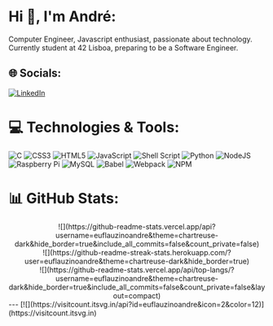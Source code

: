 # Hi 👋, I'm André:
Computer Engineer, Javascript enthusiast, passionate about technology. Currently student at 42 Lisboa, preparing to be a Software Engineer.


## 🌐 Socials:
[![LinkedIn](https://img.shields.io/badge/LinkedIn-%230077B5.svg?logo=linkedin&logoColor=white)](https://linkedin.com/in/https://linkedin.com/in/andreeuflauzino) 

# 💻 Technologies & Tools:
![C](https://img.shields.io/badge/c-%2300599C.svg?style=plastic&logo=c&logoColor=white) ![CSS3](https://img.shields.io/badge/css3-%231572B6.svg?style=plastic&logo=css3&logoColor=white) ![HTML5](https://img.shields.io/badge/html5-%23E34F26.svg?style=plastic&logo=html5&logoColor=white) ![JavaScript](https://img.shields.io/badge/javascript-%23323330.svg?style=plastic&logo=javascript&logoColor=%23F7DF1E) ![Shell Script](https://img.shields.io/badge/shell_script-%23121011.svg?style=plastic&logo=gnu-bash&logoColor=white) ![Python](https://img.shields.io/badge/python-3670A0?style=plastic&logo=python&logoColor=ffdd54) ![NodeJS](https://img.shields.io/badge/node.js-6DA55F?style=plastic&logo=node.js&logoColor=white) ![Raspberry Pi](https://img.shields.io/badge/-RaspberryPi-C51A4A?style=plastic&logo=Raspberry-Pi) ![MySQL](https://img.shields.io/badge/mysql-%2300000f.svg?style=plastic&logo=mysql&logoColor=white) ![Babel](https://img.shields.io/badge/Babel-F9DC3e?style=plastic&logo=babel&logoColor=black) ![Webpack](https://img.shields.io/badge/webpack-%238DD6F9.svg?style=plastic&logo=webpack&logoColor=black) ![NPM](https://img.shields.io/badge/NPM-%23CB3837.svg?style=plastic&logo=npm&logoColor=white)
# 📊 GitHub Stats:
<div align="center">
  ![](https://github-readme-stats.vercel.app/api?username=euflauzinoandre&theme=chartreuse-dark&hide_border=true&include_all_commits=false&count_private=false)<br/>
  ![](https://github-readme-streak-stats.herokuapp.com/?user=euflauzinoandre&theme=chartreuse-dark&hide_border=true)<br/>
  ![](https://github-readme-stats.vercel.app/api/top-langs/?username=euflauzinoandre&theme=chartreuse-dark&hide_border=true&include_all_commits=false&count_private=false&layout=compact)
</div>
---
[![](https://visitcount.itsvg.in/api?id=euflauzinoandre&icon=2&color=12)](https://visitcount.itsvg.in)

<!-- Proudly created with GPRM ( https://gprm.itsvg.in ) -->
